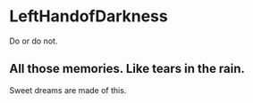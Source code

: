 # LeftHandofDarkness
Do or do not.


## All those memories. Like tears in the rain.
Sweet dreams are made of this.
